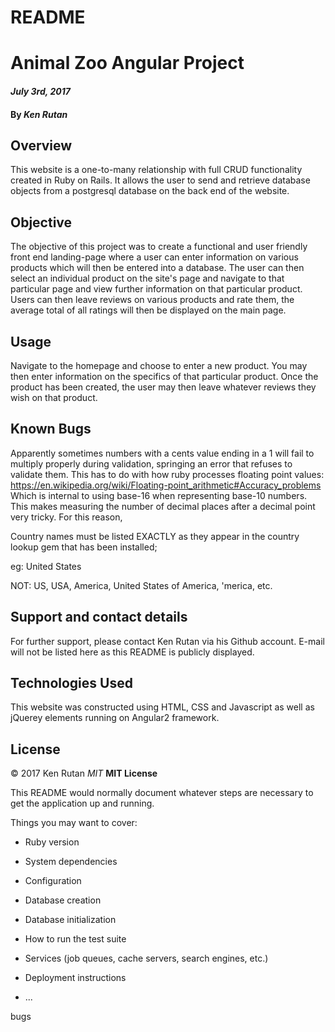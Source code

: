 # README
# Animal Zoo Angular Project

#### _July 3rd, 2017_

#### By _**Ken Rutan**_

## Overview

This website is a one-to-many relationship with full CRUD functionality created in Ruby on Rails.  It allows the user to send and retrieve database objects from a postgresql database on the back end of the website.

## Objective

The objective of this project was to create a functional and user friendly front end landing-page where a user can enter information on various products which will then be entered into a database.  The user can then select an individual product on the site's page and navigate to that particular page and view further information on that particular product.  Users can then leave reviews on various products and rate them, the average total of all ratings will then be displayed on the main page.


## Usage

Navigate to the homepage and choose to enter a new product.  You may then enter information on the specifics of that particular product.  Once the product has been created, the user may then leave whatever reviews they wish on that product.

## Known Bugs

Apparently sometimes numbers with a cents value ending in a 1 will fail to multiply properly during validation, springing an error that refuses to validate them.  This has to do with how ruby processes floating point values:
https://en.wikipedia.org/wiki/Floating-point_arithmetic#Accuracy_problems
Which is internal to using base-16 when representing base-10 numbers.  This makes measuring the number of decimal places after a decimal point very tricky.  For this reason, 

Country names must be listed EXACTLY as they appear in the country lookup gem that has been installed;

eg: United States

NOT: US, USA, America, United States of America, 'merica, etc.

## Support and contact details

For further support, please contact Ken Rutan via his Github account.  E-mail will not be listed here as this README is publicly displayed.

## Technologies Used

This website was constructed using HTML, CSS and Javascript as well as jQuerey elements running on Angular2 framework.

## License

&copy; 2017 Ken Rutan _MIT_  **MIT License**


This README would normally document whatever steps are necessary to get the
application up and running.

Things you may want to cover:

* Ruby version

* System dependencies

* Configuration

* Database creation

* Database initialization

* How to run the test suite

* Services (job queues, cache servers, search engines, etc.)

* Deployment instructions

* ...

bugs
